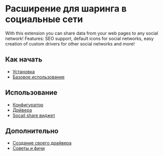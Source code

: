 Расширение для шаринга в социальные сети
========================================

With this extension you can share data from your web pages to any social network!
Features: SEO support, default icons for social networks, easy creation of custom drivers
for other social networks and more!

Как начать
----------

* [Установка](installation.md)
* [Базовое использование](basic-usage.md)

Использование
-------------
* [Конфигуратор](configurator.md)
* [Дрйвера](drivers.md)
* [Socail share виджет](social-share-widget.md)


Дополнительно
-------------
* [Создание своего драйвера](create-driver.md)
* [Советы и фичи](tips-and-tricks.md)
